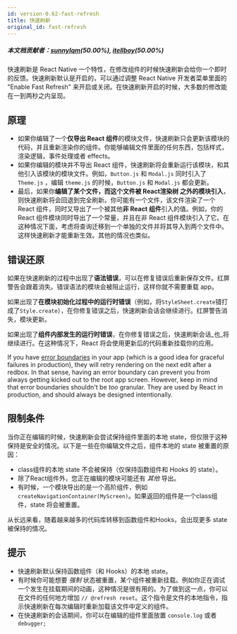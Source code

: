 ```yaml
---
id: version-0.62-fast-refresh
title: 快速刷新
original_id: fast-refresh
---
```


##### 本文档贡献者：[sunnylqm](https://github.com/search?q=sunnylqm%40qq.com+in%3Aemail&type=Users)(50.00%), [itellboy](https://github.com/search?q=itellboy%40foxmail.com+in%3Aemail&type=Users)(50.00%)

快速刷新是 React Native 一个特性，在修改组件的时候快速刷新会给你一个即时的反馈。快速刷新默认是开启的，可以通过调整 React Native 开发者菜单里面的 "Enable Fast Refresh" 来开启或关闭。在快速刷新开启的时候，大多数的修改能在一到两秒之内呈现。

## 原理

- 如果你编辑了一个**仅导出 React 组件**的模块文件，快速刷新只会更新该模块的代码，并且重新渲染你的组件。你能够编辑文件里面的任何东西，包括样式，渲染逻辑，事件处理或者 effects。
- 如果你编辑的模块并不导出 React 组件，快速刷新将会重新运行该模块，和其他引入该模块的模块文件。例如，`Button.js` 和 `Modal.js` 同时引入了 `Theme.js` ，编辑 `theme.js` 的时候，`Button.js` 和 `Modal.js` 都会更新。
- 最后，如果你**编辑了某个文件，而这个文件被 React渲染树 之外的模块引入**，则快速刷新将会回退到完全刷新。你可能有一个文件，该文件渲染了一个 React 组件，同时又导出了一个被其他**非 React 组件**引入的值。例如，你的 React 组件模块同时导出了一个常量，并且在非 React 组件模块引入了它。在这种情况下面，考虑将查询迁移到一个单独的文件并将其导入到两个文件中。这样快速刷新才能重新生效。其他的情况也类似。

## 错误还原

如果在快速刷新的过程中出现了**语法错误**，可以在修复错误后重新保存文件。红屏警告会跟着消失。错误语法的模块会被阻止运行，这样你就不需要重载 app。

如果出现了**在模块初始化过程中的运行时错误**（例如，将`StyleSheet.create`错打成了`Style.create`），在你修复错误之后，快速刷新会话会继续进行。红屏警告消失，模块更新。

如果出现了**组件内部发生的运行时错误**，在你修复错误之后，快速刷新会话_也_将继续进行。在这种情况下，React 将会使用更新后的代码重新挂载你的应用。

If you have [error boundaries](https://reactjs.org/docs/error-boundaries.html) in your app (which is a good idea for graceful failures in production), they will retry rendering on the next edit after a redbox. In that sense, having an error boundary can prevent you from always getting kicked out to the root app screen. However, keep in mind that error boundaries shouldn't be _too_ granular. They are used by React in production, and should always be designed intentionally.

## 限制条件

当你正在编辑的时候，快速刷新会尝试保持组件里面的本地 state，但仅限于这种保持是安全的情况。以下是一些在你编辑文件之后，组件本地的 state 被重置的原因：

- class组件的本地 state 不会被保持（仅保持函数组件和 Hooks 的 state）。
- 除了React组件外，您正在编辑的模块可能还有 _其他_ 导出。
- 有时候，一个模块导出的是一个高阶组件，例如 `createNavigationContainer(MyScreen)`。如果返回的组件是一个class组件，state 将会被重置。

从长远来看，随着越来越多的代码库转移到函数组件和Hooks，会出现更多 state 被保持的情况。

## 提示

- 快速刷新默认保持函数组件（和 Hooks）的本地 state。
- 有时候你可能想要 _强制_ 状态被重置，某个组件被重新挂载。例如你正在调试一个发生在挂载期间的动画，这种情况是很有用的。为了做到这一点，你可以在文件的任何地方增加 `// @refresh reset`。这个指令是文件的本地指令，指示快速刷新在每次编辑时重新加载该文件中定义的组件。
- 在快速刷新的会话期间，你可以在编辑的组件里面放置 `console.log` 或者 `debugger;`
